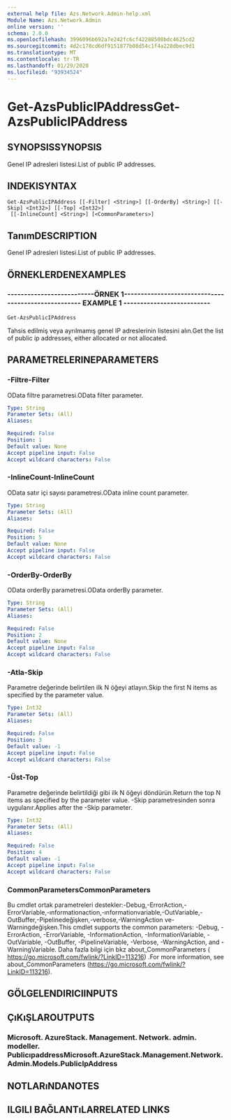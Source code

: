 ```yaml
---
external help file: Azs.Network.Admin-help.xml
Module Name: Azs.Network.Admin
online version: ''
schema: 2.0.0
ms.openlocfilehash: 3996096b692a7e242fc6cf42288508bdc4625cd2
ms.sourcegitcommit: 4d2c178cd6df9151877b08d54c1f4a228dbec9d1
ms.translationtype: MT
ms.contentlocale: tr-TR
ms.lasthandoff: 01/29/2020
ms.locfileid: "93934524"
---
```

# <span data-ttu-id="2ce2a-101">Get-AzsPublicIPAddress</span><span class="sxs-lookup"><span data-stu-id="2ce2a-101">Get-AzsPublicIPAddress</span></span>

## <span data-ttu-id="2ce2a-102">SYNOPSIS</span><span class="sxs-lookup"><span data-stu-id="2ce2a-102">SYNOPSIS</span></span>
<span data-ttu-id="2ce2a-103">Genel IP adresleri listesi.</span><span class="sxs-lookup"><span data-stu-id="2ce2a-103">List of public IP addresses.</span></span>

## <span data-ttu-id="2ce2a-104">INDEKI</span><span class="sxs-lookup"><span data-stu-id="2ce2a-104">SYNTAX</span></span>

```
Get-AzsPublicIPAddress [[-Filter] <String>] [[-OrderBy] <String>] [[-Skip] <Int32>] [[-Top] <Int32>]
 [[-InlineCount] <String>] [<CommonParameters>]
```

## <span data-ttu-id="2ce2a-105">Tanım</span><span class="sxs-lookup"><span data-stu-id="2ce2a-105">DESCRIPTION</span></span>
<span data-ttu-id="2ce2a-106">Genel IP adresleri listesi.</span><span class="sxs-lookup"><span data-stu-id="2ce2a-106">List of public IP addresses.</span></span>

## <span data-ttu-id="2ce2a-107">ÖRNEKLERDEN</span><span class="sxs-lookup"><span data-stu-id="2ce2a-107">EXAMPLES</span></span>

### <span data-ttu-id="2ce2a-108">--------------------------ÖRNEK 1--------------------------</span><span class="sxs-lookup"><span data-stu-id="2ce2a-108">-------------------------- EXAMPLE 1 --------------------------</span></span>
```
Get-AzsPublicIPAddress
```

<span data-ttu-id="2ce2a-109">Tahsis edilmiş veya ayrılmamış genel IP adreslerinin listesini alın.</span><span class="sxs-lookup"><span data-stu-id="2ce2a-109">Get the list of public ip addresses, either allocated or not allocated.</span></span>

## <span data-ttu-id="2ce2a-110">PARAMETRELERINE</span><span class="sxs-lookup"><span data-stu-id="2ce2a-110">PARAMETERS</span></span>

### <span data-ttu-id="2ce2a-111">-Filtre</span><span class="sxs-lookup"><span data-stu-id="2ce2a-111">-Filter</span></span>
<span data-ttu-id="2ce2a-112">OData filtre parametresi.</span><span class="sxs-lookup"><span data-stu-id="2ce2a-112">OData filter parameter.</span></span>

```yaml
Type: String
Parameter Sets: (All)
Aliases: 

Required: False
Position: 1
Default value: None
Accept pipeline input: False
Accept wildcard characters: False
```

### <span data-ttu-id="2ce2a-113">-InlineCount</span><span class="sxs-lookup"><span data-stu-id="2ce2a-113">-InlineCount</span></span>
<span data-ttu-id="2ce2a-114">OData satır içi sayısı parametresi.</span><span class="sxs-lookup"><span data-stu-id="2ce2a-114">OData inline count parameter.</span></span>

```yaml
Type: String
Parameter Sets: (All)
Aliases: 

Required: False
Position: 5
Default value: None
Accept pipeline input: False
Accept wildcard characters: False
```

### <span data-ttu-id="2ce2a-115">-OrderBy</span><span class="sxs-lookup"><span data-stu-id="2ce2a-115">-OrderBy</span></span>
<span data-ttu-id="2ce2a-116">OData orderBy parametresi.</span><span class="sxs-lookup"><span data-stu-id="2ce2a-116">OData orderBy parameter.</span></span>

```yaml
Type: String
Parameter Sets: (All)
Aliases: 

Required: False
Position: 2
Default value: None
Accept pipeline input: False
Accept wildcard characters: False
```

### <span data-ttu-id="2ce2a-117">-Atla</span><span class="sxs-lookup"><span data-stu-id="2ce2a-117">-Skip</span></span>
<span data-ttu-id="2ce2a-118">Parametre değerinde belirtilen ilk N öğeyi atlayın.</span><span class="sxs-lookup"><span data-stu-id="2ce2a-118">Skip the first N items as specified by the parameter value.</span></span>

```yaml
Type: Int32
Parameter Sets: (All)
Aliases: 

Required: False
Position: 3
Default value: -1
Accept pipeline input: False
Accept wildcard characters: False
```

### <span data-ttu-id="2ce2a-119">-Üst</span><span class="sxs-lookup"><span data-stu-id="2ce2a-119">-Top</span></span>
<span data-ttu-id="2ce2a-120">Parametre değerinde belirtildiği gibi ilk N öğeyi döndürün.</span><span class="sxs-lookup"><span data-stu-id="2ce2a-120">Return the top N items as specified by the parameter value.</span></span>
<span data-ttu-id="2ce2a-121">-Skip parametresinden sonra uygulanır.</span><span class="sxs-lookup"><span data-stu-id="2ce2a-121">Applies after the -Skip parameter.</span></span>

```yaml
Type: Int32
Parameter Sets: (All)
Aliases: 

Required: False
Position: 4
Default value: -1
Accept pipeline input: False
Accept wildcard characters: False
```

### <span data-ttu-id="2ce2a-122">CommonParameters</span><span class="sxs-lookup"><span data-stu-id="2ce2a-122">CommonParameters</span></span>
<span data-ttu-id="2ce2a-123">Bu cmdlet ortak parametreleri destekler:-Debug,-ErrorAction,-ErrorVariable,-ınformationaction,-ınformationvariable,-OutVariable,-OutBuffer,-Pipelinedeğişken,-verbose,-WarningAction ve-Warningdeğişken.</span><span class="sxs-lookup"><span data-stu-id="2ce2a-123">This cmdlet supports the common parameters: -Debug, -ErrorAction, -ErrorVariable, -InformationAction, -InformationVariable, -OutVariable, -OutBuffer, -PipelineVariable, -Verbose, -WarningAction, and -WarningVariable.</span></span> <span data-ttu-id="2ce2a-124">Daha fazla bilgi için bkz about_CommonParameters ( https://go.microsoft.com/fwlink/?LinkID=113216) .</span><span class="sxs-lookup"><span data-stu-id="2ce2a-124">For more information, see about_CommonParameters (https://go.microsoft.com/fwlink/?LinkID=113216).</span></span>

## <span data-ttu-id="2ce2a-125">GÖLGELENDIRICI</span><span class="sxs-lookup"><span data-stu-id="2ce2a-125">INPUTS</span></span>

## <span data-ttu-id="2ce2a-126">ÇıKıŞLAR</span><span class="sxs-lookup"><span data-stu-id="2ce2a-126">OUTPUTS</span></span>

### <span data-ttu-id="2ce2a-127">Microsoft. AzureStack. Management. Network. admin. modeller. Publicıpaddress</span><span class="sxs-lookup"><span data-stu-id="2ce2a-127">Microsoft.AzureStack.Management.Network.Admin.Models.PublicIpAddress</span></span>

## <span data-ttu-id="2ce2a-128">NOTLARıNDA</span><span class="sxs-lookup"><span data-stu-id="2ce2a-128">NOTES</span></span>

## <span data-ttu-id="2ce2a-129">ILGILI BAĞLANTıLAR</span><span class="sxs-lookup"><span data-stu-id="2ce2a-129">RELATED LINKS</span></span>


